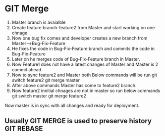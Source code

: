 GIT Merge
=========

1. Master branch is avaialble
2. Create feature branch-feature2 from Master and start working on one chnage
3. Now one bug fix comes and developer creates a new branch from Master-->Bug-Fix-Feature
4. He fixes the code in Bug-Fix-Feature branch and commits the code in Bug-Fix-Feature
5. Later on he merges code of Bug-Fix-Feature branch in Master.
6. Now Feature1 does not have a latest changes of Master and Master is 2 commit ahead.
7. Now to sync feature2 and Master both Below commands will be run
   git switch feature2
   git merge master
8. After above commands Master has come to feature2 branch.
9. Now feature2 innitial chnages are not in master so run below commands
git switch master
git merge feature2

Now master is in sync with all changes and ready for deployment.

Usually GIT MERGE is used to preserve history 
**GIT REBASE**
-------------------

